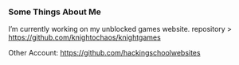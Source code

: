 ### Some Things About Me

<!--
**KnightOChaos/KnightOChaos** is a ✨ _special_ ✨ repository because its `README.md` (this file) appears on your GitHub profile.

Here are some ideas to get you started:

- 🔭 I’m currently working on ...
- 🌱 I’m currently learning ...
- 👯 I’m looking to collaborate on ...
- 🤔 I’m looking for help with ...
- 💬 Ask me about ...
- 📫 How to reach me: ...
- 😄 Pronouns: ...
- ⚡ Fun fact: ...
-->
 I’m currently working on my unblocked games website. repository > https://github.com/knightochaos/knightgames
 
 Other Account: https://github.com/hackingschoolwebsites

